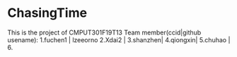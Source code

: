 # ChasingTime
This is the project of CMPUT301F19T13
Team member(ccid|github usename):
1.fuchen1 | lzeeorno
2.Xdai2   |
3.shanzhen|
4.qiongxin|
5.chuhao  |
6.
